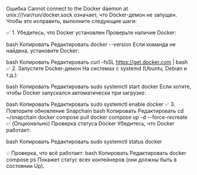 Ошибка Cannot connect to the Docker daemon at unix:///var/run/docker.sock означает, что Docker-демон не запущен. Чтобы это исправить, выполните следующие шаги:

✅ 1. Убедитесь, что Docker установлен
Проверьте наличие Docker:

bash
Копировать
Редактировать
docker --version
Если команда не найдена, установите Docker:

bash
Копировать
Редактировать
curl -fsSL https://get.docker.com | bash
✅ 2. Запустите Docker-демон
На системах с systemd (Ubuntu, Debian и т.д.):

bash
Копировать
Редактировать
sudo systemctl start docker
Если хотите, чтобы Docker запускался автоматически при загрузке:

bash
Копировать
Редактировать
sudo systemctl enable docker
✅ 3. Повторите обновление Snapchain
bash
Копировать
Редактировать
cd ~/snapchain
docker compose pull
docker compose up -d --force-recreate
✅ (Опционально) Проверка статуса Docker
Убедитесь, что Docker работает:

bash
Копировать
Редактировать
sudo systemctl status docker


💡 Проверка, что всё работает:
bash
Копировать
Редактировать
docker compose ps
Покажет статус всех контейнеров (они должны быть в состоянии Up).
